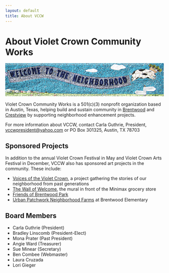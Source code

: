 ```yaml
---
layout: default
title: About VCCW
---
```

# About Violet Crown Community Works

<img src="img/header_2.jpg" class="img-responsive well" alt="Welcome to the Neighborhood">

<br>

Violet Crown Community Works is a 501(c)(3) nonprofit organization based in
Austin, Texas, helping build and sustain community in
[Brentwood](http://brentwoodaustin.blogspot.com/) and
[Crestview](http://www.crestviewna.org/) by supporting neighborhood
enhancement projects.

For more information about VCCW, contact Carla Guthrie, President,
[vccwpresident@yahoo.com](mailto:vccwpresident@yahoo.com) or PO Box 301325,
Austin, TX 78703

## Sponsored Projects

In addition to the annual Violet Crown Festival in May and Violet Crown Arts Festival in
December, VCCW also  has sponsored art projects in the community.  These include:

* [Voices of the Violet Crown](voices.html), a project gathering the stories
  of our neighborhood from past generations
* [The Wall of Welcome](wall.html), the mural in front of the Minimax grocery store
* [Friends of Brentwood Park](http://friendsofbrentwoodpark.org/)
* [Urban Patchwork Neighborhood Farms](http://urbanpatchwork.org/) at Brentwood Elementary

## Board Members

* Carla Guthrie (President)
* Bradley Linscomb (President-Elect)
* Mona Prater (Past President)
* Angie Ward (Treasurer)
* Sue Minear (Secretary)
* Ben Combee (Webmaster)
* Laura Cruzada
* Lori Gieger
